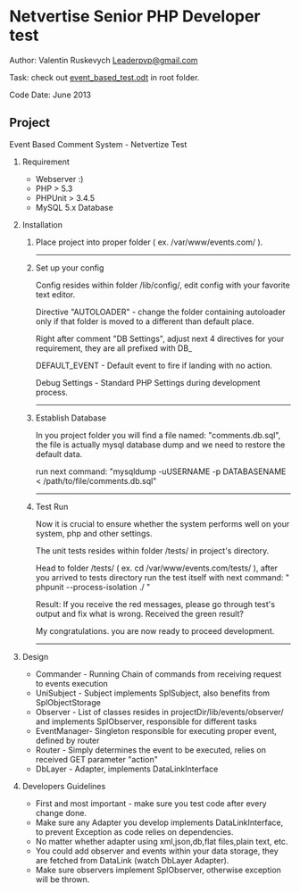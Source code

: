 
# Netvertise Senior PHP Developer test

Author: Valentin Ruskevych Leaderpvp@gmail.com

Task: check out [event_based_test.odt](event_based_test.odt) in root folder.

Code Date: June 2013

## Project

Event Based Comment System - Netvertize Test


1. Requirement

    * Webserver :)
    * PHP > 5.3
    * PHPUnit > 3.4.5
    * MySQL 5.x Database

2. Installation

    1. Place project into proper folder ( ex. /var/www/events.com/ ).
        
        ---
        
    2. Set up your config
        
        Config resides within folder /lib/config/, edit config with your favorite text editor.

        Directive "AUTOLOADER" - change the folder containing autoloader only if that folder is moved
    to a different than default place.

        Right after comment "DB Settings", adjust next 4 directives for your requirement, they are all
    prefixed with DB_

        DEFAULT_EVENT - Default event to fire if landing with no action.

        Debug Settings - Standard PHP Settings during development process.

        ---

    3. Establish Database

        In you project folder you will find a file named: "comments.db.sql", the file is actually
    mysql database dump and we need to restore the default data.

        run next command: "mysqldump -uUSERNAME -p DATABASENAME < /path/to/file/comments.db.sql"

        ---

    4. Test Run

        Now it is crucial to ensure whether the system performs well on your system, php and other settings.

        The unit tests resides within folder /tests/ in project's directory.

        Head to folder /tests/ ( ex. cd /var/www/events.com/tests/ ), after you arrived to tests directory
    run the test itself with next command: " phpunit --process-isolation ./ "

        Result:
        If you receive the red messages, please go through test's output and fix what is wrong.
        Received the green result?

        My congratulations. you are now ready to proceed development.
        
        ---

3. Design
    - Commander   - Running Chain of commands from receiving request to events execution
    - UniSubject  - Subject implements SplSubject, also benefits from SplObjectStorage
    - Observer    - List of classes resides in projectDir/lib/events/observer/ and implements SplObserver, responsible for
              different tasks
    - EventManager- Singleton responsible for executing proper event, defined by router
    - Router      - Simply determines the event to be executed, relies on received GET parameter "action"
    - DbLayer     - Adapter, implements DataLinkInterface

4. Developers Guidelines
    - First and most important - make sure you test code after every change done.
    - Make sure any Adapter you develop implements DataLinkInterface, to prevent Exception as code relies on dependencies.
    - No matter whether adapter using xml,json,db,flat files,plain text, etc.
    - You could add observer and events within your data storage, they are fetched from DataLink (watch DbLayer Adapter).
    - Make sure observers implement SplObserver, otherwise exception will be thrown.

